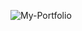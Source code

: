 ![My-Portfolio](https://socialify.git.ci/CyberRide/My-Portfolio/image?description=1&font=Raleway&forks=1&issues=1&language=1&name=1&owner=1&pattern=Signal&pulls=1&stargazers=1&theme=Light)
